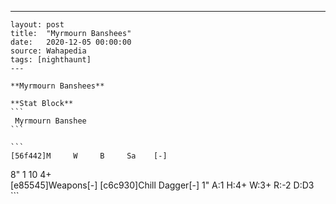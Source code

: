 ---
    layout: post
    title:  "Myrmourn Banshees"
    date:   2020-12-05 00:00:00
    source: Wahapedia
    tags: [nighthaunt]
    ---
    
    **Myrmourn Banshees**
    
    **Stat Block**
    ```
     Myrmourn Banshee
    ```
    
    ```
    [56f442]M     W     B     Sa    [-]
8"    1     10    4+    
[e85545]Weapons[-]
[c6c930]Chill Dagger[-]
1"     A:1    H:4+   W:3+   R:-2   D:D3  
    ```
    
    
    